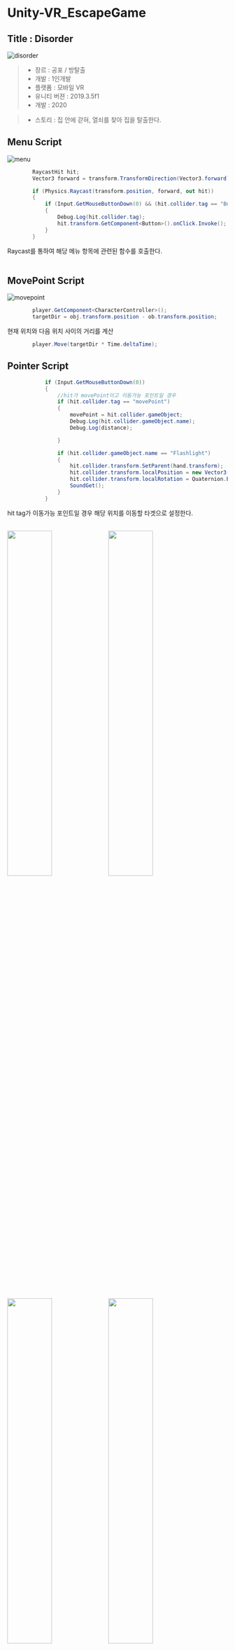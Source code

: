 # Unity-VR_EscapeGame

## Title : Disorder

![disorder](https://user-images.githubusercontent.com/46181173/117296482-12557680-aeb0-11eb-887d-08fc37fdd7d0.jpg)
> - 장르 : 공포 / 방탈출 <br>
> - 개발 : 1인개발 <br>
> - 플랫폼 : 모바일 VR <br>
> - 유니티 버젼 : 2019.3.5f1 <br>
> - 개발 : 2020

> - 스토리 : 집 안에 갇혀, 열쇠를 찾아 집을 탈출한다.

## Menu Script

![menu](https://user-images.githubusercontent.com/46181173/118109733-877afb80-b41c-11eb-81e6-309f4082a023.png)

```C#
        RaycastHit hit;
        Vector3 forward = transform.TransformDirection(Vector3.forward) * 1000;

        if (Physics.Raycast(transform.position, forward, out hit))
        {
            if (Input.GetMouseButtonDown(0) && (hit.collider.tag == "Button"))
            {
                Debug.Log(hit.collider.tag);
                hit.transform.GetComponent<Button>().onClick.Invoke();
            }
        }
```

Raycast를 통하여 해당 메뉴 항목에 관련된 함수를 호출한다. <br><br>

## MovePoint Script

![movepoint](https://user-images.githubusercontent.com/46181173/118109559-53073f80-b41c-11eb-86f6-b20f594d8ad9.png)

```C#
        player.GetComponent<CharacterController>();
        targetDir = obj.transform.position - ob.transform.position;
```

현재 위치와 다음 위치 사이의 거리를 계산

```C#
        player.Move(targetDir * Time.deltaTime);
```

## Pointer Script

```C#
            if (Input.GetMouseButtonDown(0))
            {
                //hit가 movePoint이고 이동가능 포인트일 경우
                if (hit.collider.tag == "movePoint")
                {
                    movePoint = hit.collider.gameObject;
                    Debug.Log(hit.collider.gameObject.name);
                    Debug.Log(distance);

                }

                if (hit.collider.gameObject.name == "Flashlight")
                {
                    hit.collider.transform.SetParent(hand.transform);
                    hit.collider.transform.localPosition = new Vector3(0.5f, -0.2f, 0.2f);
                    hit.collider.transform.localRotation = Quaternion.Euler(0f, -95f, 0f);
                    SoundGet();
                }
            }

```

hit tag가 이동가능 포인트일 경우 해당 위치를 이동할 타겟으로 설정한다.<br><br>

<p>
<img src= "https://user-images.githubusercontent.com/46181173/118110075-ee001980-b41c-11eb-9f7f-915c5eb40286.png" width=45% height=45% > 
<img src= "https://user-images.githubusercontent.com/46181173/118111249-67e4d280-b41e-11eb-8b8c-c4eb01557bcb.png" width=45% height=45% >

<img src= "https://user-images.githubusercontent.com/46181173/118111194-53083f00-b41e-11eb-8c51-712f0df09749.png" width=45% height=45% >

<img src= "https://user-images.githubusercontent.com/46181173/118110826-da08e780-b41d-11eb-8f6b-87aeac3246ed.png" width=45% height=45% >

<img src= "https://user-images.githubusercontent.com/46181173/118111296-7632ee80-b41e-11eb-9701-5952ad0f868a.png" width=45% height=45% >

<img src= "https://user-images.githubusercontent.com/46181173/118110916-f6a51f80-b41d-11eb-9b69-6ac900ac6176.png" width=45% height=45% >

<img src= "https://user-images.githubusercontent.com/46181173/118110971-07ee2c00-b41e-11eb-96cc-c6b3cb72e9a3.png" width=45% height=45% >
<img src= "https://user-images.githubusercontent.com/46181173/118110993-11779400-b41e-11eb-8a47-43a85ec38ecf.png" width=45% height=45% >

<img src= "https://user-images.githubusercontent.com/46181173/118111051-22c0a080-b41e-11eb-9942-83e62acff735.png" width=45% height=45% >

<img src= "https://user-images.githubusercontent.com/46181173/118111356-8945be80-b41e-11eb-8587-a287a5e14507.png" width=45% height=45% >
<br><br>
</p>

[![youtube](https://user-images.githubusercontent.com/46181173/118114156-2fdf8e80-b422-11eb-87d5-823b2c7b0c71.png)](https://youtu.be/HjjVIltVnp4?t=0s)

↑ 클릭 [Youtube 이동하기]
<br> <br>
## ~~Player Controller Script - PC버젼 컨트롤러 (구현중)~~

```C#
        //땅에 있는지
        if (controller.isGrounded)
        {
            // 상하
            MoveDirection = new Vector3(Input.GetAxis("Horizontal"), 0, Input.GetAxis("Vertical"));

            //로컬좌표계 > 월드좌표계
            MoveDirection = transform.TransformDirection(MoveDirection);

            //속도증가
            MoveDirection *= speed;

            //점프
            if (Input.GetButton("Jump"))
                MoveDirection.y = jump;
        }

        //중력계산
        MoveDirection.y -= gravity * Time.deltaTime;

        //캐릭터 이동
        controller.Move(MoveDirection * Time.deltaTime);

```
